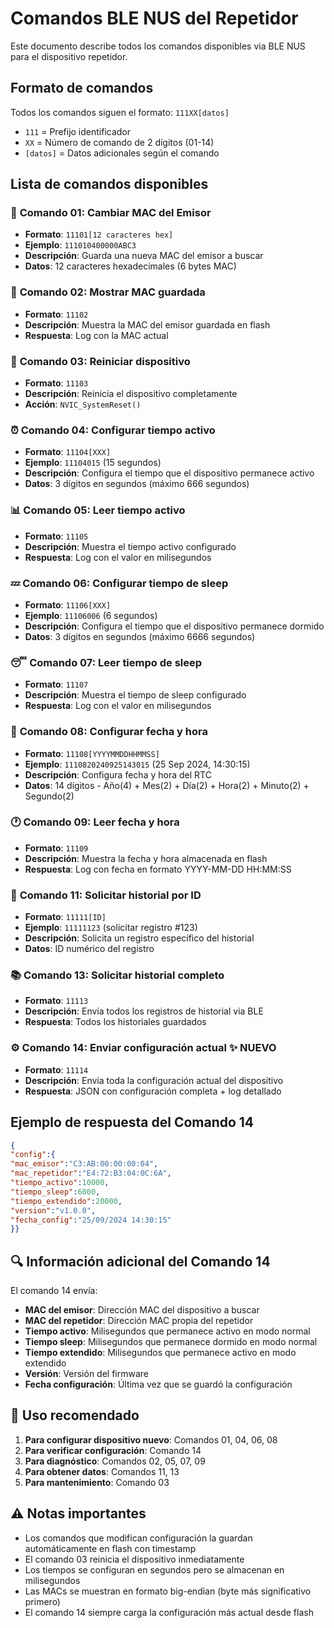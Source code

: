 # Comandos BLE NUS del Repetidor

Este documento describe todos los comandos disponibles via BLE NUS para el dispositivo repetidor.

## Formato de comandos
Todos los comandos siguen el formato: `111XX[datos]`
- `111` = Prefijo identificador
- `XX` = Número de comando de 2 dígitos (01-14)
- `[datos]` = Datos adicionales según el comando

## Lista de comandos disponibles

### 🔧 **Comando 01: Cambiar MAC del Emisor**
- **Formato**: `11101[12 caracteres hex]`
- **Ejemplo**: `111010400000ABC3`
- **Descripción**: Guarda una nueva MAC del emisor a buscar
- **Datos**: 12 caracteres hexadecimales (6 bytes MAC)

### 📱 **Comando 02: Mostrar MAC guardada**
- **Formato**: `11102`
- **Descripción**: Muestra la MAC del emisor guardada en flash
- **Respuesta**: Log con la MAC actual

### 🔄 **Comando 03: Reiniciar dispositivo**
- **Formato**: `11103`
- **Descripción**: Reinicia el dispositivo completamente
- **Acción**: `NVIC_SystemReset()`

### ⏰ **Comando 04: Configurar tiempo activo**
- **Formato**: `11104[XXX]`
- **Ejemplo**: `11104015` (15 segundos)
- **Descripción**: Configura el tiempo que el dispositivo permanece activo
- **Datos**: 3 dígitos en segundos (máximo 666 segundos)

### 📊 **Comando 05: Leer tiempo activo**
- **Formato**: `11105`
- **Descripción**: Muestra el tiempo activo configurado
- **Respuesta**: Log con el valor en milisegundos

### 💤 **Comando 06: Configurar tiempo de sleep**
- **Formato**: `11106[XXX]`
- **Ejemplo**: `11106006` (6 segundos)
- **Descripción**: Configura el tiempo que el dispositivo permanece dormido
- **Datos**: 3 dígitos en segundos (máximo 6666 segundos)

### 😴 **Comando 07: Leer tiempo de sleep**
- **Formato**: `11107`
- **Descripción**: Muestra el tiempo de sleep configurado
- **Respuesta**: Log con el valor en milisegundos

### 📅 **Comando 08: Configurar fecha y hora**
- **Formato**: `11108[YYYYMMDDHHMMSS]`
- **Ejemplo**: `1110820240925143015` (25 Sep 2024, 14:30:15)
- **Descripción**: Configura fecha y hora del RTC
- **Datos**: 14 dígitos - Año(4) + Mes(2) + Día(2) + Hora(2) + Minuto(2) + Segundo(2)

### 🕐 **Comando 09: Leer fecha y hora**
- **Formato**: `11109`
- **Descripción**: Muestra la fecha y hora almacenada en flash
- **Respuesta**: Log con fecha en formato YYYY-MM-DD HH:MM:SS

### 📜 **Comando 11: Solicitar historial por ID**
- **Formato**: `11111[ID]`
- **Ejemplo**: `11111123` (solicitar registro #123)
- **Descripción**: Solicita un registro específico del historial
- **Datos**: ID numérico del registro

### 📚 **Comando 13: Solicitar historial completo**
- **Formato**: `11113`
- **Descripción**: Envía todos los registros de historial via BLE
- **Respuesta**: Todos los historiales guardados

### ⚙️ **Comando 14: Enviar configuración actual** ✨ **NUEVO**
- **Formato**: `11114`
- **Descripción**: Envía toda la configuración actual del dispositivo
- **Respuesta**: JSON con configuración completa + log detallado

## Ejemplo de respuesta del Comando 14

```json
{
"config":{
"mac_emisor":"C3:AB:00:00:00:04",
"mac_repetidor":"E4:72:B3:04:0C:6A",
"tiempo_activo":10000,
"tiempo_sleep":6000,
"tiempo_extendido":20000,
"version":"v1.0.0",
"fecha_config":"25/09/2024 14:30:15"
}}
```

## 🔍 **Información adicional del Comando 14**

El comando 14 envía:
- **MAC del emisor**: Dirección MAC del dispositivo a buscar
- **MAC del repetidor**: Dirección MAC propia del repetidor  
- **Tiempo activo**: Milisegundos que permanece activo en modo normal
- **Tiempo sleep**: Milisegundos que permanece dormido en modo normal
- **Tiempo extendido**: Milisegundos que permanece activo en modo extendido
- **Versión**: Versión del firmware
- **Fecha configuración**: Última vez que se guardó la configuración

## 📝 **Uso recomendado**

1. **Para configurar dispositivo nuevo**: Comandos 01, 04, 06, 08
2. **Para verificar configuración**: Comando 14
3. **Para diagnóstico**: Comandos 02, 05, 07, 09
4. **Para obtener datos**: Comandos 11, 13
5. **Para mantenimiento**: Comando 03

## ⚠️ **Notas importantes**

- Los comandos que modifican configuración la guardan automáticamente en flash con timestamp
- El comando 03 reinicia el dispositivo inmediatamente
- Los tiempos se configuran en segundos pero se almacenan en milisegundos
- Las MACs se muestran en formato big-endian (byte más significativo primero)
- El comando 14 siempre carga la configuración más actual desde flash